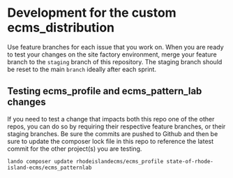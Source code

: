 # Development for the custom ecms_distribution

Use feature branches for each issue that you work on. When you are ready
to test your changes on the site factory environment, merge your feature
branch to the `staging` branch of this repository. The staging branch
should be reset to the main `branch` ideally after each sprint.

## Testing ecms_profile and ecms_pattern_lab changes

If you need to test a change that impacts both this repo one of the
other repos, you can do so by requiring their respective feature
branches, or their staging branches. Be sure the commits are pushed
to Github and then be sure to update the composer lock file in this
repo to reference the latest commit for the other project(s) you are
testing.

```shell
lando composer update rhodeislandecms/ecms_profile state-of-rhode-island-ecms/ecms_patternlab
```

